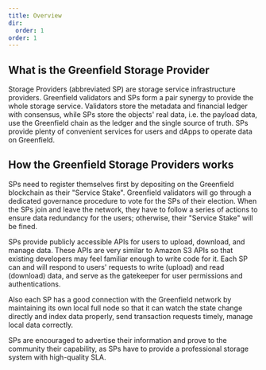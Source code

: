 ```yaml
---
title: Overview
dir:
  order: 1
order: 1
---
```


## What is the Greenfield Storage Provider

Storage Providers (abbreviated SP) are storage service infrastructure providers.
Greenfield validators and SPs form a pair synergy to provide the whole storage
service. Validators store the metadata and financial ledger with consensus, while
SPs store the objects' real data, i.e. the payload data, use the Greenfield chain
as the ledger and the single source of truth. SPs provide plenty of convenient
services for users and dApps to operate data on Greenfield.

## How the Greenfield Storage Providers works

SPs need to register themselves first by depositing on the Greenfield blockchain
as their "Service Stake". Greenfield validators will go through a dedicated
governance procedure to vote for the SPs of their election. When the SPs join and
leave the network, they have to follow a series of actions to ensure data redundancy
for the users; otherwise, their "Service Stake" will be fined.

SPs provide publicly accessible APIs for users to upload, download, and manage data.
These APIs are very similar to Amazon S3 APIs so that existing developers may feel
familiar enough to write code for it. Each SP can and will respond to users' requests
to write (upload) and read (download) data, and serve as the gatekeeper for user permissions
and authentications.

Also each SP has a good connection with the Greenfield network by maintaining its own
local full node so that it can watch the state change directly and index data properly,
send transaction requests timely, manage local data correctly.

SPs are encouraged to advertise their information and prove to the community their
capability, as SPs have to provide a professional storage system with high-quality SLA.
